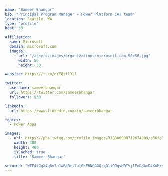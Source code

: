 ```yaml
---
name: "Sameer Bhangar"
bio: "Principal Program Manager - Power Platform CAT team"
location: Seattle, WA
type: "profile"
heat: 58

affiliation:
  name: Microsoft
  domain: microsoft.com
  images:
    - url: "/assets/images/organizations/microsoft.com-50x50.jpg"
      width: 50
      height: 50

website: https://t.co/nrTQtfl3ll

twitter:
  username: sameerbhangar
  url: https://twitter.com/sameerbhangar
  followers: 930

linkedin:
  url: https://www.linkedin.com/in/sameerbhangar

topics:
  - Power Apps

images:
  - url: https://pbs.twimg.com/profile_images/378800000719674009/a36fe7ddfab1778b76e5793772e43798_400x400.jpeg
    width: 400
    height: 400
    isCached: true
    title: "Sameer Bhangar"

secured: "WFE4xGgX4q8v7eJwBq9rl7ufGkF6NGGGQrqOliOOgvHDTVjIEuDdAcD4XuM/sm3fRxCo8sTU2Hm+nQrdWbai5hZKkvyytn/KTM4teYBxH65HelQg/s7D7PoiWGJTiF4ADwzSNdfIERB2ttIcr/B7xC8tkeS+VoLteejrhCKm86i0ln710frOzTpaOEXHIRuRf5NFg42w5YesmucnTxHZKN3y6B601UNceThJYX3DhHz9ekvt3vsp2H8PnDzShjLoizBsyyya/SDaCYLnI/AftDmYy6kLpiORfnwtT3scDWzw2w324u7F0k8/5lwXIeMGriHs6tTPSgKED7wrUZrxpGyrLQFT2Qp+pl5YvJgDL6TCbM1OrXgLu+z1pUSZUDvAOkutoW+2Mbw7DErEhiprog==;ZWT6CMBKlvqWKpcK26B3yw=="
---
```


